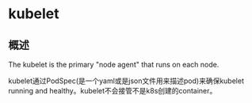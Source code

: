 # kubelet

## 概述

The kubelet is the primary "node agent" that runs on each node.

kubelet通过PodSpec(是一个yaml或是json文件用来描述pod)来确保kubelet running and healthy。kubelet不会接管不是k8s创建的container。





